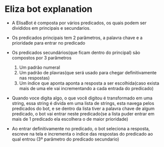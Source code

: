 # Eliza bot explanation

- A ElisaBot é composta por vários predicados, os quais podem ser divididos em principais e secundarios. 

- Os predicados principais tem 2 parâmetros, a palavra chave e a prioridade para entrar no predicado

- Os predicados secundários(que ficam dentro do principal) são compostos por 3 parâmetros
	
	1. Um padrão numeral
	2. Um padrão de plavras(que será usado para chegar definitivamente nas respostas)
	3. Um índice que aponta aponta a resposta a ser escolhida(caso exista mais de uma ele vai incrementando a cada entrada do predicado)

- Quando voce digita algo, o que você digitou é transformado em uma string,  essa string é divida em uma lista de strings, esta navega pelos predicados do bot, e se 
dentro da lista tiver a palavra chave de algum predicado, o bot vai entrar neste predicado(se a lista puder entrar em mais de 1 predicado ela escolhera o de maior prioridade)

- Ao entrar definitivamente no predicado, o bot seleciona a resposta, escreve na tela e incrementa o indice das respostas do predicado ao qual entrou (3º parâmetro do predicado secundario)

